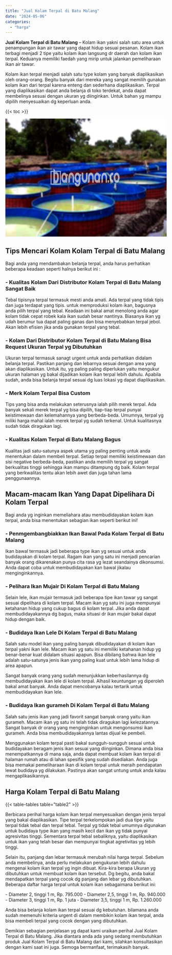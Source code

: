 ```yaml
---
title: "Jual Kolam Terpal di Batu Malang"
date: "2024-05-06"
categories: 
  - "harga"
---
```


**Jual Kolam Terpal di Batu Malang** – Kolam ikan yakni salah satu area untuk penampungan ikan air tawar yang dapat hidup sesuai pesanan. Kolam ikan terbagi menjadi 2 tipe yaitu kolam ikan langsung dr daerah dan kolam ikan terpal. Keduanya memiliki faedah yang mirip untuk jalankan pemeliharaan ikan air tawar.

Kolam ikan terpal menjadi salah satu type kolam yang banyak diaplikasikan oleh orang-orang. Begitu banyak dari mereka yang sangat memilih gunakan kolam ikan dari terpal karena enteng dan sederhana diaplikasikan. Terpal yang diaplikasikan dapat anda belanja di toko terdekat, anda dapat membelinya sesuai dengan ukuran yg diinginkan. Untuk bahan yg mampu dipilih menyesuaikan dg keperluan anda.

{{< toc >}}

![Jual Kolam Terpal di Batu Malang](/images/jual-kolam-terpal-42.png)

## Tips Mencari Kolam Kolam Terpal di Batu Malang

Bagi anda yang mendambakan belanja terpal, anda harus perhatikan beberapa keadaan seperti halnya berikut ini :

### \- Kualitas Kolam Dari Distributor Kolam Terpal di Batu Malang Sangat Baik

Tebal tipisnya terpal termasuk mesti anda amati. Ada terpal yang tidak tipis dan juga terdapat yang tipis. untuk memproduksi kolam ikan, bagusnya anda pilih terpal yang tebal. Keadaan ini bakal amat menolong anda agar kolam tidak cepat robek kala ikan sudah besar nantinya. Biasanya ikan yg udah berumur tua dapat paling ganas dan bisa menyebabkan terpal jebol. Akan lebih efisien jika anda gunakan terpal yang tebal.

### \- Kolam Dari Distributor Kolam Terpal di Batu Malang Bisa Request Ukuran Terpal yg Dibutuhkan

Ukuran terpal termasuk sanagt urgent untuk anda perhatikan didalam belanja terpal. Pastikan panjang dan lebarnya sesuai dengan area yang akan diaplikasikan. Untuk itu, yg paling paling diperlukan yaitu mengukur ukuran halaman yg bakal dijadikan kolam ikan terpal lebih dahulu. Apabila sudah, anda bisa belanja terpal sesuai dg luas lokasi yg dapat diaplikasikan.

### \- Merk Kolam Terpal Bisa Custom

Tips yang bisa anda melakukan seterusnya ialah pilih merek terpal. Ada banyak sekali merek terpal yg bisa dipilih, tiap-tiap terpal punyai keistimewaan dan kelemahannya yang berbeda-beda. Umumnya, terpal yg miliki harga mahal ialah merek terpal yg sudah terkenal. Untuk kualitasnya sudah tidak diragukan lagi.

### \- Kualitas Kolam Terpal di Batu Malang Bagus

Kualitas jadi satu-satunya aspek utama yg paling penting untuk anda menentukan dalam membeli terpal. Setiap terpal memiliki keistimewaan dan sisi negative berbeda-beda, pastikan anda memilih terpal yg sangat berkualitas tinggi sehingga ikan mampu ditampung dg baik. Kolam terpal yang berkwalitas tentu akan lebih awet dan juga tahan lama penggunaannya.

## Macam-macam Ikan Yang Dapat Dipelihara Di Kolam Terpal

Bagi anda yg inginkan memeliahara atau membudidayakan kolam ikan terpal, anda bisa menentukan sebagian ikan seperti berikut ini!

### \- Penmgembangbiakkan Ikan Bawal Pada Kolam Terpal di Batu Malang

Ikan bawal termasuk jadi beberapa type ikan yg sesuai untuk anda budidayakan di kolam terpal. Ragam ikan yang satu ini menjadi pencarian banyak orang dikarenakan punya cita rasa yg lezat seandainya dikonsumsi. Anda dapat coba untuk membudidayakan kan bawal jikalau menginginkannya.

### \- Pelihara Ikan Mujair Di Kolam Terpal di Batu Malang

Selain lele, ikan mujair termasuk jadi beberapa tipe ikan tawar yg sangat sesuai dipelihara di kolam terpal. Macam ikan yg satu ini juga mempunyai ketahanan hidup yang cukup bagus di kolam terpal. Jika anda dapat membudidayakannya dg bagus, maka situasi dr ikan mujair bakal dapat hidup dengan baik.

### \- Budidaya Ikan Lele Di Kolam Terpal di Batu Malang

Salah satu model ikan yang paling banyak dibudidayakan di kolam ikan terpal yakni ikan lele. Macam ikan yg satu ini memiliki ketahanan hidup yg benar-benar kuat didalam situasi apapun. Bisa dibilang bahwa ikan lele adalah satu-satunya jenis ikan yang paling kuat untuk lebih lama hidup di area apapun.

Sangat banyak orang yang sudah menunjukkan keberhasilannya dg membudidayakan ikan lele di kolam terpal. Alhasil keuntungan yg diperoleh bakal amat banyak. Anda dapat mencobanya kalau tertarik untuk membudidayakan ikan lele.

### \- Budidaya Ikan gurameh Di Kolam Terpal di Batu Malang

Salah satu jenis ikan yang jadi favorit sangat banyak orang yaitu ikan gurameh. Macam ikan yg satu ini telah tidak diragukan lagi kelezatannya. Sangat banyak dr orang yang menginginkan untuk mengonsumsi ikan gurameh. Anda bisa membudidayakannya lantas dijual ke pembeli.

Menggunakan kolam terpal pasti bakal sungguh-sungguh sesuai untuk budidayakan beragam jenis ikan sesuai yang diinginkan. Dimana anda bisa menempatkannya di mana saja, anda dapat membuat kolam ikan terpal di halaman rumah atau di lahan spesifik yang sudah disediakan. Anda juga bisa memakai pemeliharaan ikan di kolam terpal untuk meraih pendapatan lewat budidaya yg dilakukan. Pastinya akan sangat untung untuk anda kalau mengaplikasikannya.

## Harga Kolam Terpal di Batu Malang

{{< table-tables table="table2" >}}

Berbicara perihal harga kolam ikan terpal menyesuaikan dengan jenis terpal yang bakal diaplikasikan. Tipe terpal terkelompokan jadi dua tipe yaitu terpal tidak tebal dan terpal tebal. Terpal yg tidak tebal umumnya digunakan untuk budidaya type ikan yang masih kecil dan ikan yg tidak punyai agresivitas tinggi. Sementara terpal tebal sebaliknya, yaitu diaplikasikan untuk ikan yang telah besar dan mempunyai tingkat agretivitas yg lebih tinggi.

Selain itu, panjang dan lebar termasuk merubah nilai harga terpal. Sebelum anda membelinya, anda perlu melakukan pengukuran lebih dahulu mengenai kolam ikan terpal yg ingin dibuat. Kira-kira berapa Ukuran yg dibutuhkan untuk membuat kolam ikan tersebut. Dg begitu, anda bakal mendapatkan terpal yang cocok dg panjang dan lebar yg dibutuhkan. Beberapa daftar harga terpal untuk kolam ikan sebagaimana berikut ini:

\- Diameter 2, tinggi 1 m, Rp. 795.000 - Diameter 2,5, tinggi 1 m, Rp. 940.000 - Diameter 3, tinggi 1 m, Rp. 1 juta - Diameter 3,5, tinggi 1 m, Rp. 1.260.000

Anda bisa belanja kolam ikan terpal sesuai dg kebutuhan. bilamana anda sudah memenuhi kriteria urgent di dalam membikin kolam ikan terpal, anda bisa membeli terpal yang cocok dengan yang dibutuhkan.

Demikian sebagian penjelasan yg dapat kami uraikan perihal Jual Kolam Terpal di Batu Malang. Jika diantara anda ada yang sedang membutuhkan produk Jual Kolam Terpal di Batu Malang dari kami, silahkan konsultasikan dengan kami saat ini juga. Semoga bermanfaat, terimakasih banyak.
